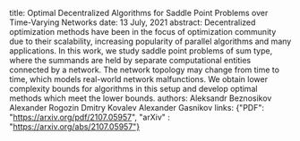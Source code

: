 title: Optimal Decentralized Algorithms for Saddle Point Problems over Time-Varying Networks
date: 13 July, 2021
abstract: Decentralized optimization methods have been in the focus of optimization community due to their scalability, increasing popularity of parallel algorithms and many applications. In this work, we study saddle point problems of sum type, where the summands are held by separate computational entities connected by a network. The network topology may change from time to time, which models real-world network malfunctions. We obtain lower complexity bounds for algorithms in this setup and develop optimal methods which meet the lower bounds.
authors:        Aleksandr Beznosikov
                Alexander Rogozin
                Dmitry Kovalev
                Alexander Gasnikov
links: {"PDF": "https://arxiv.org/pdf/2107.05957", "arXiv" : "https://arxiv.org/abs/2107.05957"}